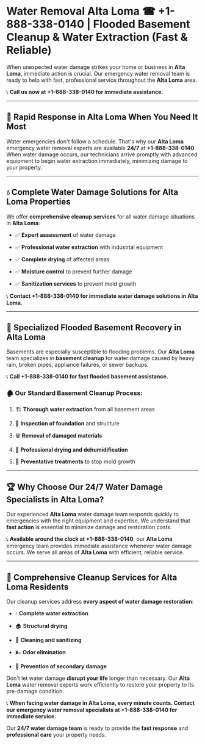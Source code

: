 # Water Removal Alta Loma ☎ +1-888-338-0140 | Flooded Basement Cleanup & Water Extraction (Fast & Reliable)

When unexpected water damage strikes your home or business in **Alta Loma**, immediate action is crucial. Our emergency water removal team is ready to help with fast, professional service throughout the **Alta Loma** area. 

📞 **Call us now at +1-888-338-0140 for immediate assistance.**
---
## 🚀 Rapid Response in Alta Loma When You Need It Most
Water emergencies don't follow a schedule. That's why our **Alta Loma** emergency water removal experts are available **24/7** at **+1-888-338-0140**. When water damage occurs, our technicians arrive promptly with advanced equipment to begin water extraction immediately, minimizing damage to your property.
---
## 💧 Complete Water Damage Solutions for Alta Loma Properties
We offer **comprehensive cleanup services** for all water damage situations in **Alta Loma**:
- ✅ **Expert assessment** of water damage  
- ✅ **Professional water extraction** with industrial equipment  
- ✅ **Complete drying** of affected areas  
- ✅ **Moisture control** to prevent further damage  
- ✅ **Sanitization services** to prevent mold growth  
📞 **Contact +1-888-338-0140 for immediate water damage solutions in Alta Loma.**
---
## 🌊 Specialized Flooded Basement Recovery in Alta Loma
Basements are especially susceptible to flooding problems. Our **Alta Loma** team specializes in **basement cleanup** for water damage caused by heavy rain, broken pipes, appliance failures, or sewer backups. 
📞 **Call +1-888-338-0140 for fast flooded basement assistance.**
### 🏚️ Our Standard Basement Cleanup Process:
1. 🏗️ **Thorough water extraction** from all basement areas  
2. 🔎 **Inspection of foundation** and structure  
3. 🗑️ **Removal of damaged materials**  
4. 💨 **Professional drying and dehumidification**  
5. 🚫 **Preventative treatments** to stop mold growth  
---
## 🏆 Why Choose Our 24/7 Water Damage Specialists in Alta Loma?
Our experienced **Alta Loma** water damage team responds quickly to emergencies with the right equipment and expertise. We understand that **fast action** is essential to minimize damage and restoration costs.
📞 **Available around the clock at +1-888-338-0140**, our **Alta Loma** emergency team provides immediate assistance whenever water damage occurs. We serve all areas of **Alta Loma** with efficient, reliable service.
---
## 🧹 Comprehensive Cleanup Services for Alta Loma Residents
Our cleanup services address **every aspect of water damage restoration**:
- 💧 **Complete water extraction**  
- 🏠 **Structural drying**  
- 🧼 **Cleaning and sanitizing**  
- 🌬️ **Odor elimination**  
- 🚫 **Prevention of secondary damage**  
Don't let water damage **disrupt your life** longer than necessary. Our **Alta Loma** water removal experts work efficiently to restore your property to its pre-damage condition.
📞 **When facing water damage in Alta Loma, every minute counts. Contact our emergency water removal specialists at +1-888-338-0140 for immediate service.**
Our **24/7 water damage team** is ready to provide the **fast response** and **professional care** your property needs.
